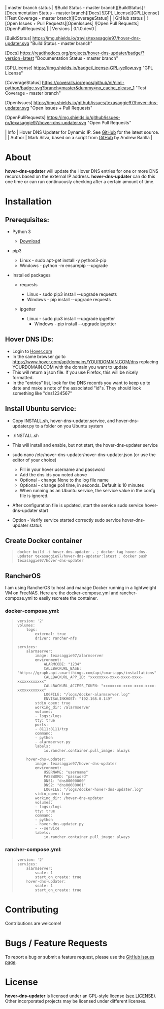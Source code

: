 | master branch status | ![Build Status - master branch][BuildStatus] ![Documentation Status - master branch][Docs] ![GPL License][GPLLicense] ![Test Coverage - master branch][CoverageStatus] |
| GitHub status | ![Open Issues + Pull Requests][OpenIssues] ![Open Pull Requests][OpenPullRequests] |
| Versions | 0.1.0.dev0 |



[BuildStatus] https://img.shields.io/travis/texasaggie97/hover-dns-updater.svg "Build Status - master branch"

[Docs] https://readthedocs.org/projects/hover-dns-updater/badge/?version=latest "Documentation Status - master branch"

[GPLLicense] https://img.shields.io/badge/License-GPL-yellow.svg "GPL License"

[CoverageStatus] https://coveralls.io/repos/github/ni/nimi-python/badge.svg?branch=master&dummy=no_cache_please_1 "Test Coverage - master branch"

[OpenIssues] https://img.shields.io/github/issues/texasaggie97/hover-dns-updater.svg "Open Issues + Pull Requests"

[OpenPullRequests] https://img.shields.io/github/issues-pr/texasaggie97/hover-dns-updater.svg "Open Pull Requests"


| Info | Hover DNS Updater for Dynamic IP. See [GitHub](https://github.com/texasaggie97/hover-dns-updater/)  for the latest source. |
| Author | Mark Silva, based on a script from [GitHub](https://gist.github.com/andybarilla/b0dd93e71ff18303c059) by Andrew Barilla |


About
=====

**hover-dns-updater** will update the Hover DNS entries for one or more
DNS records based on the external IP address. **hover-dns-updater** can
do this one time or can run continuously checking after a certain amount
of time.

Installation
============

Prerequisites:
--------------

-   Python 3  
    -   [Download](https://www.python.org/downloads/)

-   pip3  
    -   Linux - sudo apt-get install -y python3-pip
    -   Windows - python -m ensurepip --upgrade

-   Installed packages  
    -   requests  
        -   Linux - sudo pip3 install --upgrade requests
        -   Windows - pip install --upgrade requests

    -   ipgetter  
        -   Linux - sudo pip3 install --upgrade ipgetter  
            -   Windows - pip install --upgrade ipgetter

Hover DNS IDs:
--------------

-   Login to [Hover.com](https://hover.com)
-   In the same browser go to
    https://www.hover.com/api/domains/YOURDOMAIN.COM/dns replacing
    YOURDOMAIN.COM with the domain you want to update
-   This will return a json file. If you use Firefox, this will be
    nicely formatted.
-   In the "entries" list, look for the DNS records you want to keep up
    to date and make a note of the associated "id"s. They should look
    something like "dns1234567"

Install Ubuntu service:
-----------------------

-   Copy INSTALL.sh, hover-dns-updater.service, and hover-dns-updater.py
    to a folder on you Ubuntu system
-   ./INSTALL.sh
-   This will install and enable, but not start, the hover-dns-updater
    service
-   sudo nano /etc/hover-dns-updater/hover-dns-updater.json (or use the editor of your choice)  
    -   Fill in your hover username and password
    -   Add the dns ids you noted above
    -   Optional - change None to the log file name
    -   Optional - change poll time, in seconds. Default is 10 minutes
    -   When running as an Ubuntu service, the service value in the
        confg file is ignored.

-   After configuration file is updated, start the service
    sudo service hover-dns-updater start
-   Option - Verify service started correctly
    sudo service hover-dns-updater status

Create Docker container
-----------------------

>     docker build -t hover-dns-updater . ; docker tag hover-dns-updater texasaggie97/hover-dns-updater:latest ; docker push texasaggie97/hover-dns-updater

RancherOS
---------

I am using RancherOS to host and manage Docker running in a lightweight
VM on FreeNAS. Here are the docker-compose.yml and rancher-compose.yml
to easily recreate the container.

### docker-compose.yml:

>     version: '2'
>     volumes:
>         logs:
>             external: true
>             driver: rancher-nfs
>
>     services:
>         alarmserver:
>             image: texasaggie97/alarmserver
>             environment:
>                 ALARMCODE: "1234"
>                 CALLBACKURL_BASE: "https://graph.api.smartthings.com/api/smartapps/installations"
>                 CALLBACKURL_APP_ID: "xxxxxxxx-xxxx-xxxx-xxxx-xxxxxxxxxxxx"
>                 CALLBACKURL_ACCESS_TOKEN: "xxxxxxxx-xxxx-xxxx-xxxx-xxxxxxxxxxxx"
>                 LOGFILE: "/logs/docker-alarmserver.log"
>                 ENVISALINKHOST: "192.168.0.149"
>             stdin_open: true
>             working_dir: /alarmserver
>             volumes:
>             - logs:/logs
>             tty: true
>             ports:
>             - 8111:8111/tcp
>             command:
>             - python
>             - alarmserver.py
>             labels:
>                 io.rancher.container.pull_image: always
>
>         hover-dns-updater:
>             image: texasaggie97/hover-dns-updater
>             environment:
>                 USERNAME: "username"
>                 PASSWORD: "password"
>                 DNS1: "dns00000000"
>                 DNS2: "dns00000001"
>                 LOGFILE: "/logs/docker-hover-dns-updater.log"
>             stdin_open: true
>             working_dir: /hover-dns-updater
>             volumes:
>             - logs:/logs
>             tty: true
>             command:
>             - python
>             - hover-dns-updater.py
>             - --service
>             labels:
>                 io.rancher.container.pull_image: always

### rancher-compose.yml:

>     version: '2'
>     services:
>         alarmserver:
>             scale: 1
>             start_on_create: true
>         hover-dns-updater:
>             scale: 1
>             start_on_create: true

Contributing
============

Contributions are welcome!

Bugs / Feature Requests
=======================

To report a bug or submit a feature request, please use the [GitHub
issues page](https://github.com/texasaggie97/hover-dns-updater/issues).

License
=======

**hover-dns-updater** is licensed under an GPL-style license ([see
LICENSE](https://github.com/texasaggie97/hover-dns-updater/blob/master/LICENSE)).
Other incorporated projects may be licensed under different licenses.
